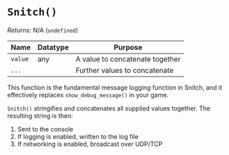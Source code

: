 # `Snitch()`

_Returns:_ N/A (`undefined`)

|Name   |Datatype|Purpose                        |
|-------|--------|-------------------------------|
|`value`|any     |A value to concatenate together|
|`...`  |        |Further values to concatenate  |

This function is the fundamental message logging function in Snitch, and it effectively replaces `show_debug_message()` in your game.

`Snitch()` stringifies and concatenates all supplied values together. The resulting string is then:

1. Sent to the console
2. If logging is enabled, written to the log file
3. If networking is enabled, broadcast over UDP/TCP